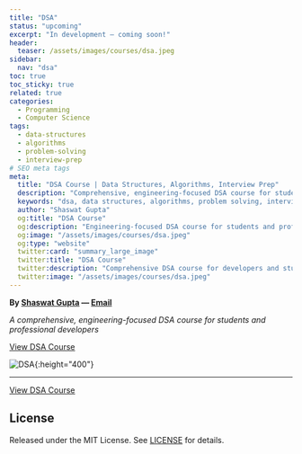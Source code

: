 ```yaml
---
title: "DSA"
status: "upcoming"
excerpt: "In development — coming soon!"
header:
  teaser: /assets/images/courses/dsa.jpeg
sidebar:
  nav: "dsa"
toc: true
toc_sticky: true
related: true
categories:
  - Programming
  - Computer Science
tags:
  - data-structures
  - algorithms
  - problem-solving
  - interview-prep
# SEO meta tags
meta:
  title: "DSA Course | Data Structures, Algorithms, Interview Prep"
  description: "Comprehensive, engineering-focused DSA course for students and professional developers. Learn data structures, algorithms, and problem-solving."
  keywords: "dsa, data structures, algorithms, problem solving, interview prep, course"
  author: "Shaswat Gupta"
  og:title: "DSA Course"
  og:description: "Engineering-focused DSA course for students and professionals. Learn data structures and algorithms."
  og:image: "/assets/images/courses/dsa.jpeg"
  og:type: "website"
  twitter:card: "summary_large_image"
  twitter:title: "DSA Course"
  twitter:description: "Comprehensive DSA course for developers and students."
  twitter:image: "/assets/images/courses/dsa.jpeg"
---
```


**By [Shaswat Gupta](https://www.linkedin.com/in/shaswat-gupta/) &mdash; [Email](/contact/)**

_A comprehensive, engineering-focused DSA course for students and professional developers_

<a href="https://github.com/Shaswat-G/dsa" class="btn btn--primary" target="_blank" rel="noopener">View DSA Course</a>

![DSA](dsa.png){:height="400"}

---

<a href="https://github.com/Shaswat-G/dsa" class="btn btn--primary" target="_blank" rel="noopener">View DSA Course</a>

## License

Released under the MIT License. See [LICENSE](/assets/files/MIT_License.md) for details.
